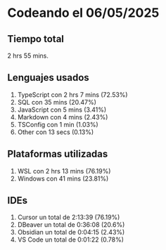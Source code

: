 # Codeando el 06/05/2025

## Tiempo total
2 hrs 55 mins.

## Lenguajes usados
1. TypeScript con 2 hrs 7 mins (72.53%)
1. SQL con 35 mins (20.47%)
1. JavaScript con 5 mins (3.41%)
1. Markdown con 4 mins (2.43%)
1. TSConfig con 1 min (1.03%)
1. Other con 13 secs (0.13%)

## Plataformas utilizadas
1. WSL con 2 hrs 13 mins (76.19%)
1. Windows con 41 mins (23.81%)

## IDEs
1. Cursor un total de 2:13:39 (76.19%)
1. DBeaver un total de 0:36:08 (20.6%)
1. Obsidian un total de 0:04:15 (2.43%)
1. VS Code un total de 0:01:22 (0.78%)

